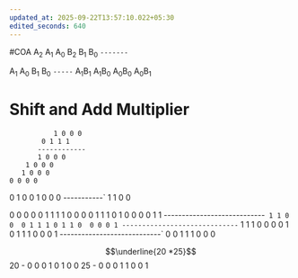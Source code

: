 ```yaml
---
updated_at: 2025-09-22T13:57:10.022+05:30
edited_seconds: 640
---
```

#COA 
A<sub>2</sub> A<sub>1</sub> A<sub>0</sub> 
B<sub>2</sub> B<sub>1</sub> B<sub>0</sub> 
`-------`


A<sub>1</sub>  A<sub>0</sub>
B<sub>1</sub>  B<sub>0</sub>
`-----`
A<sub>1</sub>B<sub>1</sub>  A<sub>1</sub>B<sub>0</sub> A<sub>0</sub>B<sub>0</sub> 
	 A<sub>0</sub>B<sub>1</sub>
# Shift and Add Multiplier
			   1 0 0 0
			0 1 1 1
		   ------------
		   1 0 0 0
		1 0 0 0
	   1 0 0 0
	0 0 0 0


0 1 0 0
1 0 0 0
-----------`
1 1 0 0

0 0 0 0  0 1 1 1
1 0 0 0  0 1 1 1
0 1 0 0  0 0 1 1
----------------------------`
1 1 0 0  0 1 1 1
0 1 1 0  0 0 0 1
-----------------------------`
1 1 1 0  0 0 0 1
0 1 1 1  0 0 0 1
----------------------------`
0 0 1 1  1 0 0 0



$$\underline{20 *25}$$
20 - 0 0 0 1 0 1 0 0
25 - 0 0 0 1 1 0 0 1
